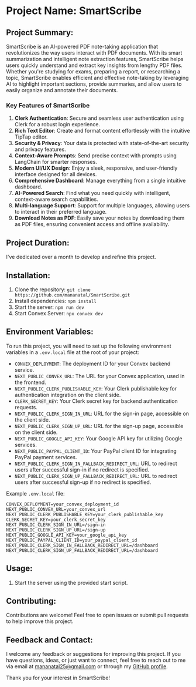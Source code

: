# Project Name: SmartScribe 


## Project Summary:
SmartScribe is an AI-powered PDF note-taking application that revolutionizes the way users interact with PDF documents. With its smart summarization and intelligent note extraction features, SmartScribe helps users quickly understand and extract key insights from lengthy PDF files. Whether you're studying for exams, preparing a report, or researching a topic, SmartScribe enables efficient and effective note-taking by leveraging AI to highlight important sections, provide summaries, and allow users to easily organize and annotate their documents.

### Key Features of **SmartScribe**

1. **Clerk Authentication**: Secure and seamless user authentication using Clerk for a robust login experience.
2. **Rich Text Editor**: Create and format content effortlessly with the intuitive TipTap editor.
3. **Security & Privacy**: Your data is protected with state-of-the-art security and privacy features.
4. **Context-Aware Prompts**: Send precise context with prompts using LangChain for smarter responses.
5. **Modern UI/UX Design**: Enjoy a sleek, responsive, and user-friendly interface designed for all devices.
6. **Comprehensive Dashboard**: Manage everything from a single intuitive dashboard.
7. **AI-Powered Search**: Find what you need quickly with intelligent, context-aware search capabilities.
8. **Multi-language Support**: Support for multiple languages, allowing users to interact in their preferred language.
9. **Download Notes as PDF**: Easily save your notes by downloading them as PDF files, ensuring convenient access and offline availability.



## Project Duration:
I've dedicated over a month to develop and refine this project.



## Installation:
1. Clone the repository: `git clone https://github.com/mananatal/SmartScribe.git`
2. Install dependencies: `npm install`
3. Start the server: `npm run dev`
4. Start Convex Server: `npx convex dev`


## Environment Variables:

To run this project, you will need to set up the following environment variables in a `.env.local` file at the root of your project:

- `CONVEX_DEPLOYMENT`: The deployment ID for your Convex backend service.
- `NEXT_PUBLIC_CONVEX_URL`: The URL for your Convex application, used in the frontend.
- `NEXT_PUBLIC_CLERK_PUBLISHABLE_KEY`: Your Clerk publishable key for authentication integration on the client side.
- `CLERK_SECRET_KEY`: Your Clerk secret key for backend authentication requests.
- `NEXT_PUBLIC_CLERK_SIGN_IN_URL`: URL for the sign-in page, accessible on the client side.
- `NEXT_PUBLIC_CLERK_SIGN_UP_URL`: URL for the sign-up page, accessible on the client side.
- `NEXT_PUBLIC_GOOGLE_API_KEY`: Your Google API key for utilizing Google services.
- `NEXT_PUBLIC_PAYPAL_CLIENT_ID`: Your PayPal client ID for integrating PayPal payment services.
- `NEXT_PUBLIC_CLERK_SIGN_IN_FALLBACK_REDIRECT_URL`: URL to redirect users after successful sign-in if no redirect is specified.
- `NEXT_PUBLIC_CLERK_SIGN_UP_FALLBACK_REDIRECT_URL`: URL to redirect users after successful sign-up if no redirect is specified.

Example `.env.local` file:

```plaintext
CONVEX_DEPLOYMENT=your_convex_deployment_id
NEXT_PUBLIC_CONVEX_URL=your_convex_url
NEXT_PUBLIC_CLERK_PUBLISHABLE_KEY=your_clerk_publishable_key
CLERK_SECRET_KEY=your_clerk_secret_key
NEXT_PUBLIC_CLERK_SIGN_IN_URL=/sign-in
NEXT_PUBLIC_CLERK_SIGN_UP_URL=/sign-up
NEXT_PUBLIC_GOOGLE_API_KEY=your_google_api_key
NEXT_PUBLIC_PAYPAL_CLIENT_ID=your_paypal_client_id
NEXT_PUBLIC_CLERK_SIGN_IN_FALLBACK_REDIRECT_URL=/dashboard
NEXT_PUBLIC_CLERK_SIGN_UP_FALLBACK_REDIRECT_URL=/dashboard
```

## Usage:
1. Start the server using the provided start script.


## Contributing:
Contributions are welcome! Feel free to open issues or submit pull requests to help improve this project.

## Feedback and Contact:
I welcome any feedback or suggestions for improving this project. If you have questions, ideas, or just want to connect, feel free to reach out to me via email at [mananatal25@gmail.com](mailto:mananatal25@gmail.com) or through my [GitHub profile](https://github.com/mananatal).

Thank you for your interest in SmartScribe!

